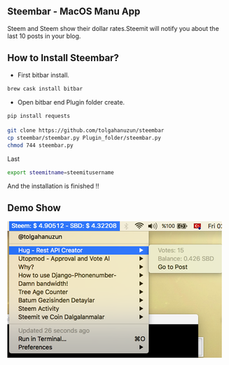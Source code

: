 ## Steembar - MacOS Manu App
Steem and Steem show their dollar rates.Steemit will notify you about the last 10 posts in your blog.

## How to Install Steembar?

- First bitbar install.
```bash
brew cask install bitbar
```
- Open bitbar end Plugin folder create.

```bash
pip install requests

git clone https://github.com/tolgahanuzun/steembar
cp steembar/steembar.py Plugin_folder/steembar.py
chmod 744 steembar.py
```

Last

```bash
export steemitname=steemitusername 
```

And the installation is finished !!

## Demo Show

![](steembar.png)






